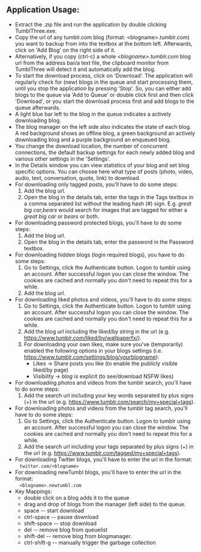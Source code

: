## Application Usage:

* Extract the .zip file and run the application by double clicking TumblThree.exe.
* Copy the url of any tumblr.com blog (format: &lt;blogname&gt;.tumblr.com) you want to backup from into the textbox at the bottom left. Afterwards, click on 'Add Blog' on the right side of it.
* Alternatively, if you copy (ctrl-c) a whole _&lt;blogname&gt;.tumblr.com_ blog url from the address bar/a text file, the clipboard monitor from TumblThree will detect it and automatically add the blog.
* To start the download process, click on 'Download'. The application will regularly check for (new) blogs in the queue and start processing them, until you stop the application by pressing 'Stop'. So, you can either add blogs to the queue via 'Add to Queue' or double click first and then click 'Download', or you start the download process first and add blogs to the queue afterwards.
* A light blue bar left to the blog in the queue indicates a actively downloading blog.
* The blog manager on the left side also indicates the state of each blog. A red background shows an offline blog, a green background an actively downloading blog and a purple background an enqueued blog.
* You change the download location, the number of concurrent connections, the default backup settings for each newly added blog and various other settings in the 'Settings'. 
* In the Details window you can view statistics of your blog and set blog specific options. You can choose here what type of posts (photo, video, audio, text, conversation, quote, link) to download.
* For downloading only tagged posts, you'll have to do some steps:
  1. Add the blog url.
  2. Open the blog in the details tab, enter the tags in the Tags textbox in a comma separated list without the leading hash (#) sign. E.g. _great big car,bears_ would search for images that are tagged for either a _great big car_ or _bears_ or both.
* For downloading password protected blogs, you'll have to do some steps:
  1. Add the blog url.
  2. Open the blog in the details tab, enter the password in the Password textbox.
* For downloading hidden blogs (login required blogs), you have to do some steps:
  1. Go to Settings, click the Authenticate button. Logon to tumblr using an account. After successful logon you can close the window. The cookies are cached and normally you don't need to repeat this for a while.
  2. Add the blog url.
* For downloading liked photos and videos, you'll have to do some steps:
  1. Go to Settings, click the Authenticate button. Logon to tumblr using an account. After successful logon you can close the window. The cookies are cached and normally you don't need to repeat this for a while.
  2. Add the blog url including the liked/by string in the url (e.g. https://www.tumblr.com/liked/by/wallpaperfx/).
  3. For downloading your own likes, make sure you've (temporarily) enabled the following options in your blogs settings (i.e. https://www.tumblr.com/settings/blog/yourblogname):
      * Likes -> Share posts you like (to enable the publicly visible liked/by page)
      * Visibility -> _blog_ is explicit (to see/download NSFW likes)
* For downloading photos and videos from the tumblr search, you'll have to do some steps:
  1. Add the search url including your key words separated by plus signs (+) in the url (e.g. https://www.tumblr.com/search/my+special+tags).
* For downloading photos and videos from the tumblr tag search, you'll have to do some steps:
  1. Go to Settings, click the Authenticate button. Logon to tumblr using an account. After successful logon you can close the window. The cookies are cached and normally you don't need to repeat this for a while.
  2. Add the search url including your tags separated by plus signs (+) in the url (e.g. https://www.tumblr.com/tagged/my+special+tags).
* For downloading Twitter blogs, you'll have to enter the url in the format:<br>
  &nbsp;&nbsp;&nbsp;`twitter.com/<blogname>`
* For downloading newTumbl blogs, you'll have to enter the url in the format:<br>
  &nbsp;&nbsp;&nbsp;`<blogname>.newtumbl.com`
* Key Mappings:
  * double click on a blog adds it to the queue
  * drag and drop of blogs from the manager (left side) to the queue.
  * space -- start download
  * ctrl-space -- pause download
  * shift-space -- stop download
  * del -- remove blog from queuelist
  * shift-del -- remove blog from blogmanager.
  * ctrl-shift-g -- manually trigger the garbage collection